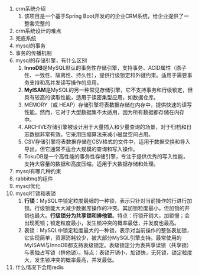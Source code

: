 1. crm系统介绍
	1. 该项目是一个基于Spring Boot开发的的企业CRM系统，给企业提供了一整套完整的
2. crm系统设计的难点
3. 兜底系统
4. mysql的事务
5. 事务的传播机制
6. mysql的存储引擎，有什么区别
	1. **InnoDB**是MySQL默认的事务性存储引擎，支持事务、ACID属性（原子性、一致性、隔离性、持久性），提供行级锁定和外键约束。适用于需要事务支持和高并发读写操作的应用。
	2. **MyISAM**是MySQL的另一种常见存储引擎，它不支持事务和行级锁定，但具有较高的读取性能，适用于读密集型应用，如数据仓库。
	3. MEMORY（或 HEAP）存储引擎将表数据存储在内存中，提供快速的读写性能。然而，它对于大型数据集不太适用，因为所有数据都存储在内存中。
	4. ARCHIVE存储引擎被设计用于大量插入和少量查询的场景，对于归档和日志数据非常有效。它采用压缩算法来减小磁盘空间占用。
	5. CSV存储引擎将表数据存储在CSV格式的文件中，适用于数据交换和导入导出。但它通常不适合大规模的查询和写入操作。
	6. TokuDB是一个高性能的事务性存储引擎，专注于提供优秀的写入性能，支持大容量的数据和高度压缩。适用于大数据存储和处理。
7. mysql有哪几种约束
8. rabbitmq的组件
9. mysql优化
10. mysql行锁和表锁
	1. **行锁**：MySQL中锁定粒度最细的一种锁，表示只针对当前操作的行进行加锁。行级锁能大大减少数据库操作的冲突。其加锁粒度最小，但加锁的开销也最大。**行级锁分为共享锁和排他锁**。特点：行锁开销大，加锁慢；会出现死锁；锁定粒度最小，发生锁冲突的概率最低，并发度也最高。
	2. 表锁：MySQL中锁定粒度最大的一种锁，表示对当前操作的整张表加锁，它实现简单，资源消耗较少，被大部分MySQL引擎支持。最常使用的MyISAM与InnoDB都支持表级锁定。表级锁定分为表共享读锁（共享锁）与表独占写锁（排他锁）。特点：表锁开销小，加锁快，无死锁，锁定粒度大，发生锁冲突的概率最高，并发最低。
11. 什么情况下会用redis

